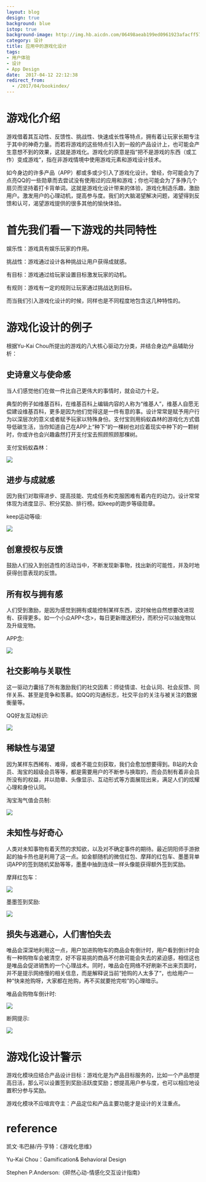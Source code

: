 ```yaml
---
layout: blog
design: true
background: blue
istop: true
background-image: http://img.hb.aicdn.com/06498aeab199ed0961923afacff57e94d97cd5991639bc-6UuWMN_fw658
category: 设计
title: 应用中的游戏化设计
tags:
- 用户体验
- 设计
- App Design
date:  2017-04-12 22:12:38
redirect_from:
  - /2017/04/bookindex/
---
```

# 游戏化介绍

游戏借着其互动性、反馈性、挑战性、快速成长性等特点，拥有着让玩家长期专注于其中的神奇力量。而若将游戏的这些特点引入到一般的产品设计上，也可能会产生意想不到的效果，这就是游戏化。游戏化的原意是指“把不是游戏的东西（或工作）变成游戏“，指在非游戏情境中使用游戏元素和游戏设计技术。

如今身边的许多产品（APP）都或多或少引入了游戏化设计。曾经，你可能会为了点亮QQ的一些勋章而去尝试没有使用过的应用和游戏；你也可能会为了多挣几个扇贝而坚持着打卡背单词。这就是游戏化设计带来的体验，游戏化制造乐趣，激励用户。激发用户的心理动机，提高参与度。我们的大脑渴望解决问题，渴望得到反馈和认可，渴望游戏提供的很多其他的愉快体验。

# 首先我们看一下游戏的共同特性

娱乐性：游戏具有娱乐玩家的作用。

挑战性：游戏通过设计各种挑战让用户获得成就感。

有目标：游戏通过给玩家设置目标激发玩家的动机。

有规则：游戏有一定的规则让玩家通过挑战达到目标。

而当我们引入游戏化设计的时候，同样也是不同程度地包含这几种特性的。

# 游戏化设计的例子

根据Yu-Kai Chou所提出的游戏的八大核心驱动力分类，并结合身边产品辅助分析：

## 史诗意义与使命感

当人们感觉他们在做一件比自己更伟大的事情时，就会动力十足。

典型的例子如维基百科，在维基百科上编辑内容的人称为“维基人”，维基人自愿无偿建设维基百科，更多是因为他们觉得这是一件有意的事。设计常常是赋予用户行为以深层次的意义或者赋予玩家以特殊身份。支付宝则用蚂蚁森林的游戏化方式倡导低碳生活，当你知道自己在APP上“种下”的一棵树也对应着现实中种下的一颗树时，你或许也会兴趣盎然打开支付宝去照顾照顾那棵树。

支付宝蚂蚁森林：

![](http://upload-images.jianshu.io/upload_images/746926-99e07b7ad6453cf8.png?imageMogr2/auto-orient/strip%7CimageView2/2/w/1240)



## 进步与成就感

因为我们对取得进步、提高技能、完成任务和克服困难有着内在的动力。设计常常体现为进度显示、积分奖励、排行榜。如keep的跑步等级勋章。

keep运动等级:

![](http://upload-images.jianshu.io/upload_images/746926-898d4db0cdc4829c.png?imageMogr2/auto-orient/strip%7CimageView2/2/w/1240)



## 创意授权与反馈

鼓励人们投入到创造性的活动当中，不断发现新事物，找出新的可能性，并及时地获得创意表现的反馈。



## 所有权与拥有感

人们受到激励，是因为感觉到拥有或能控制某样东西，这时候他自然想要改进现有、获得更多。如一个小众APP<念>，每日更新赠送积分，而积分可以抽宠物以及升级宠物。

APP念:

![](http://upload-images.jianshu.io/upload_images/746926-90a0ba891dc8d6bb.png?imageMogr2/auto-orient/strip%7CimageView2/2/w/1240)



## 社交影响与关联性

这一驱动力囊括了所有激励我们的社交因素：师徒情谊、社会认同、社会反馈、同伴关系、甚至是竞争和羡慕。如QQ的沟通标志，社交平台的关注与被关注的数据衡量等。

QQ好友互动标识:

![](http://upload-images.jianshu.io/upload_images/746926-184107edb51a36ad.png?imageMogr2/auto-orient/strip%7CimageView2/2/w/1240)

## 稀缺性与渴望

因为某样东西稀有、难得，或者不能立刻获取，我们会愈加想要得到。B站的大会员、淘宝的超级会员等等，都是需要用户的不断参与换取的，而会员制有着非会员所没有的权益，并以勋章、头像显示、互动形式等方面展现出来，满足人们的炫耀心理和身份认同。

淘宝淘气值会员制:

![](http://upload-images.jianshu.io/upload_images/746926-dda951b68d6b5d1e.png?imageMogr2/auto-orient/strip%7CimageView2/2/w/1240)



## 未知性与好奇心

人类对未知事物有着天然的求知欲，以及对不确定事件的期待。最近阴阳师手游掀起的抽卡热也是利用了这一点。如金额随机的微信红包、摩拜的红包车、墨墨背单词APP的签到随机奖励等等，墨墨中抽到连续一样头像能获得额外签到奖励。

摩拜红包车：

![](http://upload-images.jianshu.io/upload_images/746926-e7d2f33ab348f4e4.png?imageMogr2/auto-orient/strip)



墨墨签到奖励:

![](http://upload-images.jianshu.io/upload_images/746926-df72afeb22897639.png?imageMogr2/auto-orient/strip%7CimageView2/2/w/1240)



## 损失与逃避心，人们害怕失去

唯品会深深地利用这一点，用户加进购物车的商品会有倒计时，用户看到倒计时会有一种购物车会被清空，好不容易挑的商品不付款可能会失去的紧迫感，相信这也是唯品会促进销售的一个心理战术。同时，唯品会在网络不好刷新不出来页面时，并不是提示网络慢的相关信息，而是解释说当前“抢购的人太多了“，也给用户一种“快来抢购呀，大家都在抢购，再不买就要抢完啦”的心理暗示。

唯品会购物车倒计时:

![](http://upload-images.jianshu.io/upload_images/746926-9708c33d23b7505f.png?imageMogr2/auto-orient/strip%7CimageView2/2/w/1240)



断网提示:

![](http://upload-images.jianshu.io/upload_images/746926-cb33c92a4142b88e.png?imageMogr2/auto-orient/strip%7CimageView2/2/w/1240)



# 游戏化设计警示

游戏化模块应结合产品设计目标：游戏化是为产品目标服务的，比如一个产品想提高日活，那么可以设置签到奖励活跃度奖励；想提高用户参与度，也可以相应地设置积分参与奖励。

游戏化模块不应喧宾夺主：产品定位和产品主要功能才是设计的关注重点。

# reference

凯文·韦巴赫/丹·亨特：《游戏化思维》

Yu-Kai Chou：Gamification& Behavioral Design

Stephen P.Anderson:《砰然心动-情感化交互设计指南》
